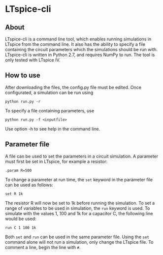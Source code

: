 # LTspice-cli

## About

LTspice-cli is a command line tool, which enables running simulations in LTspice from the command line. It also has the ability to specify a file containing the circuit parameters which the simulations should be run with. LTspice-cli is written in Python 2.7, and requires NumPy to run. The tool is only tested with LTspice IV.

## How to use

After downloading the files, the config.py file must be edited. Once configurated, a simulation can be run using
```
python run.py -r
```
To specify a file containing parameters, use
```
python run.py -f <inputfile>
```
Use option -h to see help in the command line.

## Parameter file

A file can be used to set the parameters in a circuit simulation. A parameter must first be set in LTspice, for example a resistor:

```
.param R=500
```
To change a parameter at run time, the `set` keyword in the parameter file can be used as follows:
```
set R 1k
```
The resistor R will now be set to 1k before running the simulation. To set a range of variables to be used in simulation, the `run` keyword is used. To simulate with the values 1, 100 and 1k for a capacitor C, the following line would be used:
```
run C 1 100 1k
```
Both `set` and `run` can be used in the same parameter file. Using the `set` command alone will not run a simulation, only change the LTspice file. To comment a line, begin the line with `#`.
